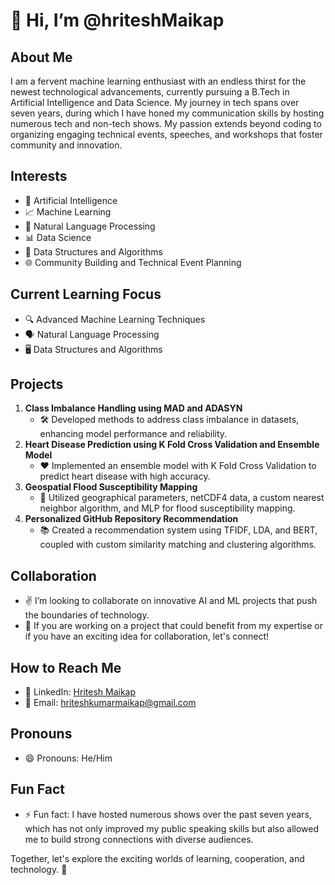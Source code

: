 # 👋 Hi, I’m @hriteshMaikap

## About Me
I am a fervent machine learning enthusiast with an endless thirst for the newest technological advancements, currently pursuing a B.Tech in Artificial Intelligence and Data Science. My journey in tech spans over seven years, during which I have honed my communication skills by hosting numerous tech and non-tech shows. My passion extends beyond coding to organizing engaging technical events, speeches, and workshops that foster community and innovation.

## Interests
- 🤖 Artificial Intelligence
- 📈 Machine Learning
- 💬 Natural Language Processing
- 📊 Data Science
- 🧩 Data Structures and Algorithms
- 🌐 Community Building and Technical Event Planning

## Current Learning Focus
- 🔍 Advanced Machine Learning Techniques
- 🗣️ Natural Language Processing
- 🖥️ Data Structures and Algorithms

## Projects
1. **Class Imbalance Handling using MAD and ADASYN**
   - 🛠️ Developed methods to address class imbalance in datasets, enhancing model performance and reliability.
2. **Heart Disease Prediction using K Fold Cross Validation and Ensemble Model**
   - ❤️ Implemented an ensemble model with K Fold Cross Validation to predict heart disease with high accuracy.
3. **Geospatial Flood Susceptibility Mapping**
   - 🌊 Utilized geographical parameters, netCDF4 data, a custom nearest neighbor algorithm, and MLP for flood susceptibility mapping.
4. **Personalized GitHub Repository Recommendation**
   - 📚 Created a recommendation system using TFIDF, LDA, and BERT, coupled with custom similarity matching and clustering algorithms.

## Collaboration
- ✌️ I’m looking to collaborate on innovative AI and ML projects that push the boundaries of technology.
- 🤝 If you are working on a project that could benefit from my expertise or if you have an exciting idea for collaboration, let's connect!

## How to Reach Me
- 🔗 LinkedIn: [Hritesh Maikap](https://www.linkedin.com/in/hritesh-maikap-7aaa76246/)
- 📧 Email: hriteshkumarmaikap@gmail.com

## Pronouns
- 😄 Pronouns: He/Him

## Fun Fact
- ⚡ Fun fact: I have hosted numerous shows over the past seven years, which has not only improved my public speaking skills but also allowed me to build strong connections with diverse audiences.

Together, let's explore the exciting worlds of learning, cooperation, and technology. 🌟

<!---
hriteshMaikap/hriteshMaikap is a ✨ special ✨ repository because its `README.md` (this file) appears on your GitHub profile.
You can click the Preview link to take a look at your changes.
--->
